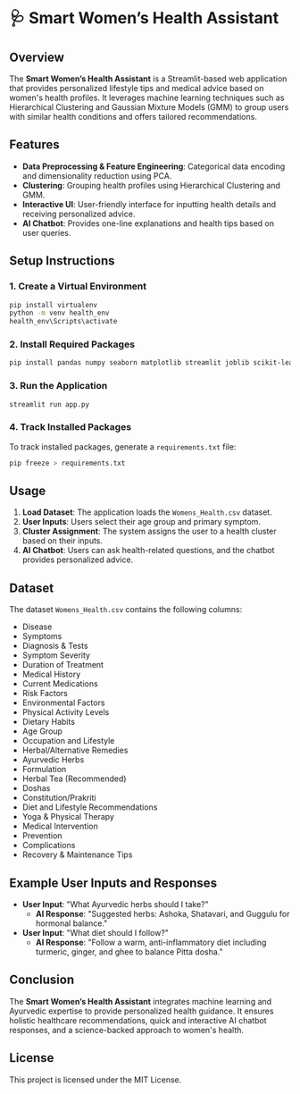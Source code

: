 # 🩺 Smart Women’s Health Assistant

## Overview
The **Smart Women’s Health Assistant** is a Streamlit-based web application that provides personalized lifestyle tips and medical advice based on women's health profiles. It leverages machine learning techniques such as Hierarchical Clustering and Gaussian Mixture Models (GMM) to group users with similar health conditions and offers tailored recommendations.

## Features
- **Data Preprocessing & Feature Engineering**: Categorical data encoding and dimensionality reduction using PCA.
- **Clustering**: Grouping health profiles using Hierarchical Clustering and GMM.
- **Interactive UI**: User-friendly interface for inputting health details and receiving personalized advice.
- **AI Chatbot**: Provides one-line explanations and health tips based on user queries.

## Setup Instructions

### 1. Create a Virtual Environment
```bash
pip install virtualenv
python -m venv health_env
health_env\Scripts\activate
```

### 2. Install Required Packages
```bash
pip install pandas numpy seaborn matplotlib streamlit joblib scikit-learn scipy
```

### 3. Run the Application
```bash
streamlit run app.py
```

### 4. Track Installed Packages
To track installed packages, generate a `requirements.txt` file:
```bash
pip freeze > requirements.txt
```

## Usage
1. **Load Dataset**: The application loads the `Womens_Health.csv` dataset.
2. **User Inputs**: Users select their age group and primary symptom.
3. **Cluster Assignment**: The system assigns the user to a health cluster based on their inputs.
4. **AI Chatbot**: Users can ask health-related questions, and the chatbot provides personalized advice.

## Dataset
The dataset `Womens_Health.csv` contains the following columns:
- Disease
- Symptoms
- Diagnosis & Tests
- Symptom Severity
- Duration of Treatment
- Medical History
- Current Medications
- Risk Factors
- Environmental Factors
- Physical Activity Levels
- Dietary Habits
- Age Group
- Occupation and Lifestyle
- Herbal/Alternative Remedies
- Ayurvedic Herbs
- Formulation
- Herbal Tea (Recommended)
- Doshas
- Constitution/Prakriti
- Diet and Lifestyle Recommendations
- Yoga & Physical Therapy
- Medical Intervention
- Prevention
- Complications
- Recovery & Maintenance Tips

## Example User Inputs and Responses
- **User Input**: "What Ayurvedic herbs should I take?"
  - **AI Response**: "Suggested herbs: Ashoka, Shatavari, and Guggulu for hormonal balance."
- **User Input**: "What diet should I follow?"
  - **AI Response**: "Follow a warm, anti-inflammatory diet including turmeric, ginger, and ghee to balance Pitta dosha."

## Conclusion
The **Smart Women’s Health Assistant** integrates machine learning and Ayurvedic expertise to provide personalized health guidance. It ensures holistic healthcare recommendations, quick and interactive AI chatbot responses, and a science-backed approach to women's health.

## License
This project is licensed under the MIT License.
